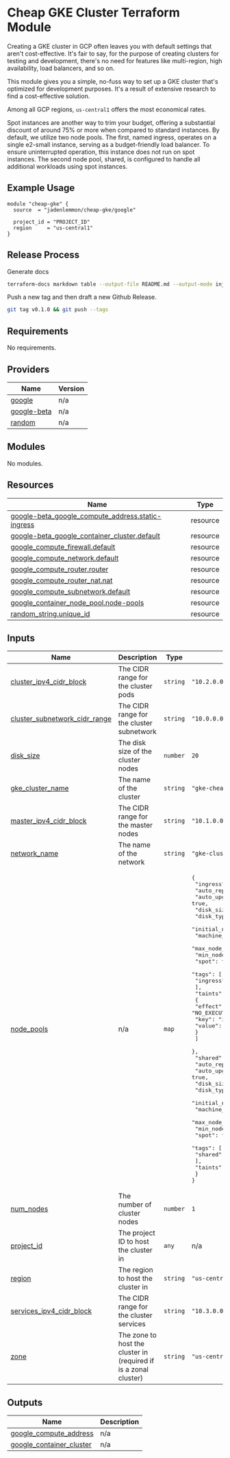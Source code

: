 # Cheap GKE Cluster Terraform Module

Creating a GKE cluster in GCP often leaves you with default settings that aren't cost-effective. It's fair to say, for the purpose of creating clusters for testing and development, there's no need for features like multi-region, high availability, load balancers, and so on.

This module gives you a simple, no-fuss way to set up a GKE cluster that's optimized for development purposes. It's a result of extensive research to find a cost-effective solution.

Among all GCP regions, `us-central1` offers the most economical rates.

Spot instances are another way to trim your budget, offering a substantial discount of around 75% or more when compared to standard instances. By default, we utilize two node pools. The first, named ingress, operates on a single e2-small instance, serving as a budget-friendly load balancer. To ensure uninterrupted operation, this instance does not run on spot instances. The second node pool, shared, is configured to handle all additional workloads using spot instances.

## Example Usage

```
module "cheap-gke" {
  source  = "jadenlemmon/cheap-gke/google"

  project_id = "PROJECT_ID"
  region     = "us-central1"
}
```

## Release Process

Generate docs

```sh
terraform-docs markdown table --output-file README.md --output-mode inject ./
```

Push a new tag and then draft a new Github Release.

```sh
git tag v0.1.0 && git push --tags
```

<!-- BEGIN_TF_DOCS -->
## Requirements

No requirements.

## Providers

| Name | Version |
|------|---------|
| <a name="provider_google"></a> [google](#provider\_google) | n/a |
| <a name="provider_google-beta"></a> [google-beta](#provider\_google-beta) | n/a |
| <a name="provider_random"></a> [random](#provider\_random) | n/a |

## Modules

No modules.

## Resources

| Name | Type |
|------|------|
| [google-beta_google_compute_address.static-ingress](https://registry.terraform.io/providers/hashicorp/google-beta/latest/docs/resources/google_compute_address) | resource |
| [google-beta_google_container_cluster.default](https://registry.terraform.io/providers/hashicorp/google-beta/latest/docs/resources/google_container_cluster) | resource |
| [google_compute_firewall.default](https://registry.terraform.io/providers/hashicorp/google/latest/docs/resources/compute_firewall) | resource |
| [google_compute_network.default](https://registry.terraform.io/providers/hashicorp/google/latest/docs/resources/compute_network) | resource |
| [google_compute_router.router](https://registry.terraform.io/providers/hashicorp/google/latest/docs/resources/compute_router) | resource |
| [google_compute_router_nat.nat](https://registry.terraform.io/providers/hashicorp/google/latest/docs/resources/compute_router_nat) | resource |
| [google_compute_subnetwork.default](https://registry.terraform.io/providers/hashicorp/google/latest/docs/resources/compute_subnetwork) | resource |
| [google_container_node_pool.node-pools](https://registry.terraform.io/providers/hashicorp/google/latest/docs/resources/container_node_pool) | resource |
| [random_string.unique_id](https://registry.terraform.io/providers/hashicorp/random/latest/docs/resources/string) | resource |

## Inputs

| Name | Description | Type | Default | Required |
|------|-------------|------|---------|:--------:|
| <a name="input_cluster_ipv4_cidr_block"></a> [cluster\_ipv4\_cidr\_block](#input\_cluster\_ipv4\_cidr\_block) | The CIDR range for the cluster pods | `string` | `"10.2.0.0/18"` | no |
| <a name="input_cluster_subnetwork_cidr_range"></a> [cluster\_subnetwork\_cidr\_range](#input\_cluster\_subnetwork\_cidr\_range) | The CIDR range for the cluster subnetwork | `string` | `"10.0.0.0/24"` | no |
| <a name="input_disk_size"></a> [disk\_size](#input\_disk\_size) | The disk size of the cluster nodes | `number` | `20` | no |
| <a name="input_gke_cluster_name"></a> [gke\_cluster\_name](#input\_gke\_cluster\_name) | The name of the cluster | `string` | `"gke-cheap-cluster"` | no |
| <a name="input_master_ipv4_cidr_block"></a> [master\_ipv4\_cidr\_block](#input\_master\_ipv4\_cidr\_block) | The CIDR range for the master nodes | `string` | `"10.1.0.0/28"` | no |
| <a name="input_network_name"></a> [network\_name](#input\_network\_name) | The name of the network | `string` | `"gke-cluster-network"` | no |
| <a name="input_node_pools"></a> [node\_pools](#input\_node\_pools) | n/a | `map` | <pre>{<br>  "ingress": {<br>    "auto_repair": true,<br>    "auto_upgrade": true,<br>    "disk_size_gb": 10,<br>    "disk_type": "pd-standard",<br>    "initial_node_count": 1,<br>    "machine_type": "e2-small",<br>    "max_node_count": 1,<br>    "min_node_count": 1,<br>    "spot": true,<br>    "tags": [<br>      "ingress"<br>    ],<br>    "taints": [<br>      {<br>        "effect": "NO_EXECUTE",<br>        "key": "ingress",<br>        "value": true<br>      }<br>    ]<br>  },<br>  "shared": {<br>    "auto_repair": true,<br>    "auto_upgrade": true,<br>    "disk_size_gb": 20,<br>    "disk_type": "pd-standard",<br>    "initial_node_count": 1,<br>    "machine_type": "e2-small",<br>    "max_node_count": 5,<br>    "min_node_count": 1,<br>    "spot": true,<br>    "tags": [<br>      "shared"<br>    ],<br>    "taints": []<br>  }<br>}</pre> | no |
| <a name="input_num_nodes"></a> [num\_nodes](#input\_num\_nodes) | The number of cluster nodes | `number` | `1` | no |
| <a name="input_project_id"></a> [project\_id](#input\_project\_id) | The project ID to host the cluster in | `any` | n/a | yes |
| <a name="input_region"></a> [region](#input\_region) | The region to host the cluster in | `string` | `"us-central1"` | no |
| <a name="input_services_ipv4_cidr_block"></a> [services\_ipv4\_cidr\_block](#input\_services\_ipv4\_cidr\_block) | The CIDR range for the cluster services | `string` | `"10.3.0.0/18"` | no |
| <a name="input_zone"></a> [zone](#input\_zone) | The zone to host the cluster in (required if is a zonal cluster) | `string` | `"us-central1-a"` | no |

## Outputs

| Name | Description |
|------|-------------|
| <a name="output_google_compute_address"></a> [google\_compute\_address](#output\_google\_compute\_address) | n/a |
| <a name="output_google_container_cluster"></a> [google\_container\_cluster](#output\_google\_container\_cluster) | n/a |
<!-- END_TF_DOCS -->
